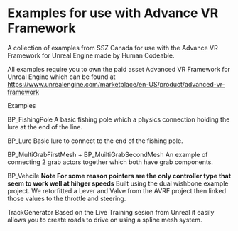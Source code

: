 # Examples for use with Advance VR Framework
A collection of examples from SSZ Canada for use with the Advance VR Framework for Unreal Engine made by Human Codeable.

All examples require you to own the paid asset Advanced VR Framework for Unreal Engine which can be found at
https://www.unrealengine.com/marketplace/en-US/product/advanced-vr-framework


Examples

BP_FishingPole
  A basic fishing pole which a physics connection holding the lure at the end of the line.
  
BP_Lure
  Basic lure to connect to the end of the fishing pole.
  
BP_MultiGrabFirstMesh + BP_MuiltiGrabSecondMesh
  An example of connecting 2 grab actors together which both have grab components.
  
BP_Vehcile  **Note For some reason pointers are the only controller type that seem to work well at hihger speeds**
  Built using the dual wishbone example project. We retorfitted a Lever and Valve from the AVRF project then linked those values to the throttle and steering.
  
TrackGenerator
Based on the Live Training sesion from Unreal it easily allows you to create roads to drive on using a spline mesh system.


 
